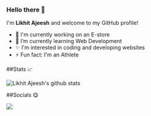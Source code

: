 ### Hello there 👋

I'm **Likhit Ajeesh** and welcome to my GitHub profile!

- 🔭 I'm currently working on an E-store
- 🌱 I’m currently learning Web Development
- ✨ I'm interested in coding and developing websites
- ⚡ Fun fact: I'm an Athlete

##Stats 📈

![Likhit Ajeesh's github stats](https://github-readme-stats.vercel.app/api?username=Likkiii)

##Socials 😋

<a href="likhitajeesh20@gmail.com?"><img src="https://img.shields.io/badge/gmail-%23DD0031.svg?&style=for-the-badge&logo=gmail&logoColor=white"/></a>


